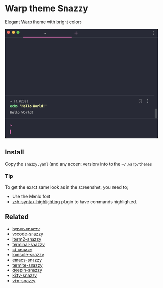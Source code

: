 # Warp theme Snazzy

Elegant [Warp](https://warp.dev/) theme with bright colors

![Preview](./screenshot.jpg)

## Install

Copy the `snazzy.yaml` (and any accent version) into to the `~/.warp/themes`

### Tip

To get the exact same look as in the screenshot, you need to;

- Use the Menlo font
- [zsh-syntax-highlighting](https://github.com/zsh-users/zsh-syntax-highlighting) plugin to have commands highlighted.

## Related

- [hyper-snazzy](https://github.com/sindresorhus/hyper-snazzy)
- [vscode-snazzy](https://github.com/Tyriar/vscode-snazzy)
- [iterm2-snazzy](https://github.com/sindresorhus/iterm2-snazzy)
- [terminal-snazzy](https://github.com/sindresorhus/terminal-snazzy)
- [st-snazzy](https://github.com/Dko1905/st-snazzy)
- [konsole-snazzy](https://github.com/miedzinski/konsole-snazzy)
- [emacs-snazzy](https://github.com/weijiangan/emacs-snazzy)
- [termite-snazzy](https://github.com/kbobrowski/termite-snazzy)
- [deepin-snazzy](https://github.com/xxczaki/deepin-snazzy)
- [kitty-snazzy](https://github.com/connorholyday/kitty-snazzy)
- [vim-snazzy](https://github.com/connorholyday/vim-snazzy)
